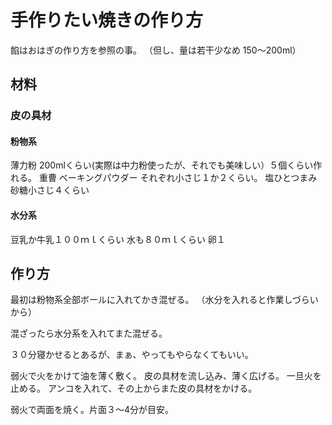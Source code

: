 ﻿# 手作りたい焼きの作り方

餡はおはぎの作り方を参照の事。
（但し、量は若干少なめ 150〜200ml）

## 材料
### 皮の具材
#### 粉物系
薄力粉 200mlくらい(実際は中力粉使ったが、それでも美味しい）５個くらい作れる。
重曹
ベーキングパウダー
それぞれ小さじ１か２くらい。
塩ひとつまみ
砂糖小さじ４くらい

#### 水分系
豆乳か牛乳１００ｍｌくらい
水も８０ｍｌくらい
卵１

## 作り方
最初は粉物系全部ボールに入れてかき混ぜる。
（水分を入れると作業しづらいから）

混ざったら水分系を入れてまた混ぜる。

３０分寝かせるとあるが、まぁ、やってもやらなくてもいい。

弱火で火をかけて油を薄く敷く。
皮の具材を流し込み、薄く広げる。
一旦火を止める。
アンコを入れて、その上からまた皮の具材をかける。

弱火で両面を焼く。片面３〜4分が目安。
